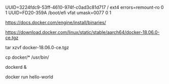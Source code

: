 UUID=3224fdc9-53ff-4610-974f-c0ad3c81d717 /               ext4    errors=remount-ro 0       1
UUID=FD20-359A  /boot/efi       vfat    umask=0077      0       1


https://docs.docker.com/engine/install/binaries/

https://download.docker.com/linux/static/stable/aarch64/docker-18.06.0-ce.tgz

tar xzvf docker-18.06.0-ce.tgz

cp docker/* /usr/bin/

dockerd &

docker run hello-world
